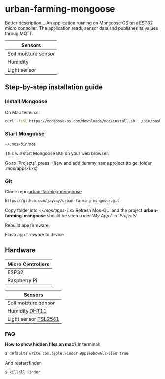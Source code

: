# urban-farming-mongoose

Better description...
An application running on Mongoose OS on a ESP32 micro controller. 
The application reads sensor data and publishes its values throug MQTT. 

| Sensors      |
| --------- | 
| Soil moisture sensor |
| Humidity  |
| Light sensor |

## Step-by-step installation guide

### Install Mongoose

On Mac terminal: 
```bash
curl -fsSL https://mongoose-os.com/downloads/mos/install.sh | /bin/bash
```
### Start Mongoose 
```bash
~/.mos/bin/mos
```
This will start Mongoose GUI on your web browser.

Go to ’Projects’, press +New and add dummy name project (to get folder .mos/apps-1.xx)

### Git
Clone repo [urban-farming-mongoose](https://github.com/jayway/urban-farming-mongoose.git)
```bash
https://github.com/jayway/urban-farming-mongoose.git
```
Copy folder into _~/.mos/apps-1.xx_
Refresh Mos-GUI and the project __urban-farming-mongoose__ should be seen under ’_My Apps_’ in ’_Projects_’

Rebuild app firmware

Flash app firmware to device

## Hardware

| Micro Controllers      |
| --------- | 
| ESP32  |
| Raspberry Pi |

| Sensors      |
| --------- | 
| Soil moisture sensor  |
| Humidity [DHT11](https://www.indiamart.com/proddetail/humidity-and-temperature-sensor-dht-11-14742150312.html) |
| Light sensor [TSL2561](https://www.adafruit.com/product/439)|

### FAQ
__How to show hidden files on mac?__ 
In terminal:
```bash
$ defaults write com.apple.Finder AppleShowAllFiles true
```
And restart finder
```
$ killall Finder
```




